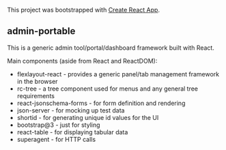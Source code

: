 This project was bootstrapped with [Create React App](https://github.com/facebookincubator/create-react-app).

## admin-portable

This is a generic admin tool/portal/dashboard framework built with React.

Main components (aside from React and ReactDOM):
* flexlayout-react - provides a generic panel/tab management framework in the browser
* rc-tree - a tree component used for menus and any general tree requirements
* react-jsonschema-forms - for form definition and rendering
* json-server - for mocking up test data
* shortid - for generating unique id values for the UI
* bootstrap@3 - just for styling
* react-table - for displaying tabular data
* superagent - for HTTP calls
